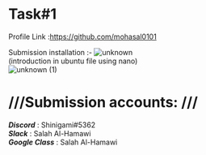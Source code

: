 # Task#1

Profile Link :https://github.com/mohasal0101

Submission installation :- 
![unknown](https://user-images.githubusercontent.com/108029724/175814655-eb0f9982-9553-4074-b298-dddc94d79006.png) <br>
(introduction in ubuntu file using nano) <br>
![unknown (1)](https://user-images.githubusercontent.com/108029724/175813998-af90528e-3eb1-495e-92c4-a105617dd677.png)



# ///Submission accounts: ///<br>
***Discord*** : Shinigami#5362 <br>
***Slack*** : Salah Al-Hamawi <br>
***Google Class*** : Salah Al-Hamawi
